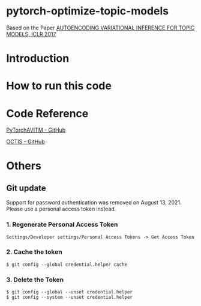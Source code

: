 # pytorch-optimize-topic-models

Based on the Paper [AUTOENCODING VARIATIONAL INFERENCE
FOR TOPIC MODELS, ICLR 2017](https://arxiv.org/pdf/1703.01488.pdf)

# Introduction

# How to run this code



# Code Reference

[PyTorchAVITM - GitHub](https://github.com/estebandito22/PyTorchAVITM)

[OCTIS - GitHub](https://github.com/MIND-Lab/OCTIS)

# Others

## Git update
Support for password authentication was removed on August 13, 2021. Please use a personal access token instead.
### 1. Regenerate Personal Access Token
    Settings/Developer settings/Personal Access Tokens -> Get Access Token
### 2. Cache the token
    $ git config --global credential.helper cache
### 3. Delete the Token
    $ git config --global --unset credential.helper
    $ git config --system --unset credential.helper